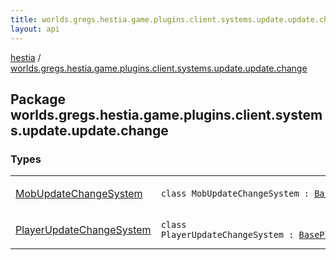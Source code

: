 ```yaml
---
title: worlds.gregs.hestia.game.plugins.client.systems.update.update.change - hestia
layout: api
---
```


<div class='api-docs-breadcrumbs'><a href="../index.html">hestia</a> / <a href="./index.html">worlds.gregs.hestia.game.plugins.client.systems.update.update.change</a></div>

## Package worlds.gregs.hestia.game.plugins.client.systems.update.update.change

### Types

<table class="api-docs-table">
<tbody>
<tr>
<td markdown="1">

<a href="-mob-update-change-system/index.html">MobUpdateChangeSystem</a>


</td>
<td markdown="1">
<div class="signature"><code><span class="keyword">class </span><span class="identifier">MobUpdateChangeSystem</span>&nbsp;<span class="symbol">:</span>&nbsp;<a href="../worlds.gregs.hestia.game.plugins.client.systems.update.bases.update.sync/-base-mob-sync-system/index.html"><span class="identifier">BaseMobSyncSystem</span></a></code></div>

</td>
</tr>
<tr>
<td markdown="1">

<a href="-player-update-change-system/index.html">PlayerUpdateChangeSystem</a>


</td>
<td markdown="1">
<div class="signature"><code><span class="keyword">class </span><span class="identifier">PlayerUpdateChangeSystem</span>&nbsp;<span class="symbol">:</span>&nbsp;<a href="../worlds.gregs.hestia.game.plugins.client.systems.update.bases.update.sync/-base-player-sync-system/index.html"><span class="identifier">BasePlayerSyncSystem</span></a></code></div>

</td>
</tr>
</tbody>
</table>
